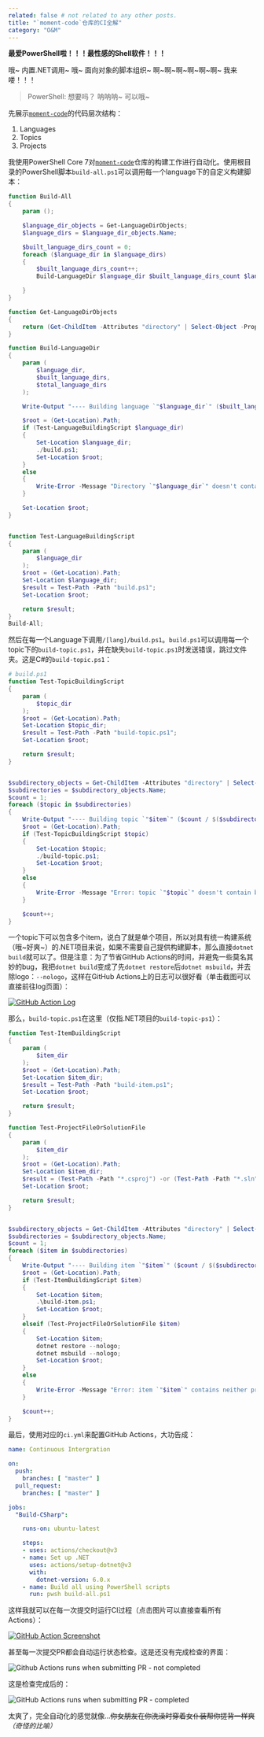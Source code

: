 ```yaml
---
related: false # not related to any other posts.
title: "`moment-code`仓库的CI全解"
category: "O&M"
---
```


**最爱PowerShell啦！！！最性感的Shell软件！！！**

哦~ 内置.NET调用~ 哦~ 面向对象的脚本组织~ 啊~啊~啊~啊~啊~啊~ 我来喽！！！

> PowerShell: 想要吗？ 呐呐呐~ 可以哦~

先展示[`moment-code`]的代码层次结构：

1. Languages
2. Topics
3. Projects


我使用PowerShell Core 7对[`moment-code`]仓库的构建工作进行自动化。使用根目录的PowerShell脚本`build-all.ps1`可以调用每一个language下的自定义构建脚本：

```powershell
function Build-All
{
    param ();

    $language_dir_objects = Get-LanguageDirObjects;
    $language_dirs = $language_dir_objects.Name;

    $built_language_dirs_count = 0;
    foreach ($language_dir in $language_dirs)
    {
        $built_language_dirs_count++;
        Build-LanguageDir $language_dir $built_language_dirs_count $language_dir_objects.Length;

    }
}

function Get-LanguageDirObjects
{
    return (Get-ChildItem -Attributes "directory" | Select-Object -Property "Name");
}

function Build-LanguageDir
{
    param (
        $language_dir,
        $built_language_dirs,
        $total_language_dirs
    );

    Write-Output "---- Building language `"$language_dir`" ($built_language_dirs / $total_language_dirs)";

    $root = (Get-Location).Path;
    if (Test-LanguageBuildingScript $language_dir)
    {
        Set-Location $language_dir;
        ./build.ps1;
        Set-Location $root;
    }
    else 
    {
        Write-Error -Message "Directory `"$language_dir`" doesn't contain build script";
    }

    Set-Location $root;
}


function Test-LanguageBuildingScript
{
    param (
        $language_dir
    );
    $root = (Get-Location).Path;
    Set-Location $language_dir;
    $result = Test-Path -Path "build.ps1";
    Set-Location $root;

    return $result;
}
Build-All;
```

然后在每一个Language下调用`/[lang]/build.ps1`。`build.ps1`可以调用每一个topic下的`build-topic.ps1`，并在缺失`build-topic.ps1`时发送错误，跳过文件夹。这是C#的`build-topic.ps1`：

```powershell
# build.ps1
function Test-TopicBuildingScript
{
    param (
        $topic_dir
    );
    $root = (Get-Location).Path;
    Set-Location $topic_dir;
    $result = Test-Path -Path "build-topic.ps1";
    Set-Location $root;

    return $result;
}


$subdirectory_objects = Get-ChildItem -Attributes "directory" | Select-Object -Property "Name"
$subdirectories = $subdirectory_objects.Name;
$count = 1;
foreach ($topic in $subdirectories)
{
    Write-Output "---- Building topic `"$item`" ($count / $($subdirectory_objects.Length)) ...";
    $root = (Get-Location).Path;
    if (Test-TopicBuildingScript $topic)
    {
        Set-Location $topic;
        ./build-topic.ps1;
        Set-Location $root;
    }
    else 
    {
        Write-Error -Message "Error: topic `"$topic`" doesn't contain building script. Skipping...";
    }

    $count++;
}
```

一个topic下可以包含多个item，说白了就是单个项目，所以对具有统一构建系统（哦~好爽~）的.NET项目来说，如果不需要自己提供构建脚本，那么直接`dotnet build`就可以了。但是注意：为了节省GitHub Actions的时间，并避免一些莫名其妙的bug，我把`dotnet build`变成了先`dotnet restore`后`dotnet msbuild`，并去除logo：`--nologo`，这样在GitHub Actions上的日志可以很好看（单击截图可以直接前往log页面）：

[![GitHub Action Log](https://i.postimg.cc/zGq9sqKD/image.png)](https://github.com/Promesis/moment-code/actions/runs/5949541152/job/16135531297)

那么，`build-topic.ps1`在这里（仅指.NET项目的`build-topic-ps1`）：

```powershell
function Test-ItemBuildingScript
{
    param (
        $item_dir
    );
    $root = (Get-Location).Path;
    Set-Location $item_dir;
    $result = Test-Path -Path "build-item.ps1";
    Set-Location $root;

    return $result;
}

function Test-ProjectFileOrSolutionFile
{
    param (
        $item_dir
    );
    $root = (Get-Location).Path;
    Set-Location $item_dir;
    $result = (Test-Path -Path "*.csproj") -or (Test-Path -Path "*.sln");
    Set-Location $root;

    return $result;
}


$subdirectory_objects = Get-ChildItem -Attributes "directory" | Select-Object -Property "Name"
$subdirectories = $subdirectory_objects.Name;
$count = 1;
foreach ($item in $subdirectories)
{
    Write-Output "---- Building item `"$item`" ($count / $($subdirectory_objects.Length)) ...";
    $root = (Get-Location).Path;
    if (Test-ItemBuildingScript $item)
    {
        Set-Location $item;
        .\build-item.ps1;
        Set-Location $root;
    }
    elseif (Test-ProjectFileOrSolutionFile $item)
    {
        Set-Location $item;
        dotnet restore --nologo;
        dotnet msbuild --nologo;
        Set-Location $root;
    }
    else 
    {
        Write-Error -Message "Error: item `"$item`" contains neither project / solution file nor custom building script. Skipping...";
    }

    $count++;
}
```


最后，使用对应的`ci.yml`来配置GitHub Actions，大功告成：

```yaml
name: Continuous Intergration

on:
  push:
    branches: [ "master" ]
  pull_request:
    branches: [ "master" ]

jobs:
  "Build-CSharp":

    runs-on: ubuntu-latest

    steps:
    - uses: actions/checkout@v3
    - name: Set up .NET
      uses: actions/setup-dotnet@v3
      with:
        dotnet-version: 6.0.x
    - name: Build all using PowerShell scripts
      run: pwsh build-all.ps1
```

这样我就可以在每一次提交时运行CI过程（点击图片可以直接查看所有Actions）：

[![GitHub Action Screenshot](https://i.postimg.cc/xjMMXzFC/image.png)](https://github.com/Promesis/moment-code/actions)

甚至每一次提交PR都会自动运行状态检查。这是还没有完成检查的界面：

![Github Actions runs when submitting PR - not completed](https://i.postimg.cc/mDhVxgb9/image.png)

这是检查完成后的：

![GitHub Actions runs when submitting PR - completed](https://i.postimg.cc/Y94NnD3f/image.png)

太爽了，完全自动化的感觉就像...~~你女朋友在你洗澡时穿着女仆装帮你搓背一样爽~~*（奇怪的比喻）*

[`moment-code`]: https://github.com/Promesis/moment-code